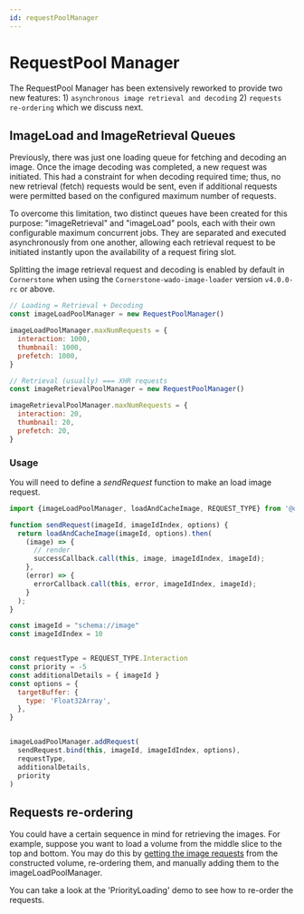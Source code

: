 ```yaml
---
id: requestPoolManager
---
```



# RequestPool Manager

The RequestPool Manager has been extensively reworked to provide two new features: 1) `asynchronous image retrieval and decoding` 2) `requests re-ordering` which we discuss next.

## ImageLoad and ImageRetrieval Queues

Previously, there was just one loading queue for fetching and decoding an image.
Once the image decoding was completed, a new request was initiated. This had a constraint
for when decoding required time; thus, no new retrieval (fetch) requests would be sent,
even if additional requests were permitted based on the configured maximum number of requests.

To overcome this limitation, two distinct queues have been created for this
purpose: "imageRetrieval" and "imageLoad" pools, each with their own configurable maximum concurrent
jobs. They are separated and executed asynchronously from one another, allowing
each retrieval request to be initiated instantly upon the availability of a request firing slot.

Splitting the image retrieval request and decoding is enabled by default in `Cornerstone` when using the `Cornerstone-wado-image-loader` version `v4.0.0-rc` or above.

```js
// Loading = Retrieval + Decoding
const imageLoadPoolManager = new RequestPoolManager()

imageLoadPoolManager.maxNumRequests = {
  interaction: 1000,
  thumbnail: 1000,
  prefetch: 1000,
}

// Retrieval (usually) === XHR requests
const imageRetrievalPoolManager = new RequestPoolManager()

imageRetrievalPoolManager.maxNumRequests = {
  interaction: 20,
  thumbnail: 20,
  prefetch: 20,
}
```

### Usage
You will need to define a *sendRequest* function to make an load image request.


```js
import {imageLoadPoolManager, loadAndCacheImage, REQUEST_TYPE} from '@ohif/cornerstone-render'

function sendRequest(imageId, imageIdIndex, options) {
  return loadAndCacheImage(imageId, options).then(
    (image) => {
      // render
      successCallback.call(this, image, imageIdIndex, imageId);
    },
    (error) => {
      errorCallback.call(this, error, imageIdIndex, imageId);
    }
  );
}

const imageId = "schema://image"
const imageIdIndex = 10


const requestType = REQUEST_TYPE.Interaction
const priority = -5
const additionalDetails = { imageId }
const options = {
  targetBuffer: {
    type: 'Float32Array',
  },
}


imageLoadPoolManager.addRequest(
  sendRequest.bind(this, imageId, imageIdIndex, options),
  requestType,
  additionalDetails,
  priority
)
```


## Requests re-ordering

You could have a certain sequence in mind for retrieving the images. For example,
suppose you want to load a volume from the middle slice to the top and bottom.
You may do this by [getting the image requests](/docs/cornerstone-image-loader-streaming-volume/classes/StreamingImageVolume#getimageloadrequests) from the constructed volume, re-ordering them,
and manually adding them to the imageLoadPoolManager.

You can take a look at the 'PriorityLoading' demo to see how to re-order the requests.
